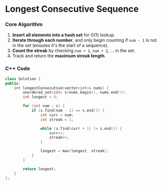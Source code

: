 # Longest Consecutive Sequence

### Core Algorithm

1. **Insert all elements into a hash set** for O(1) lookup.
2. **Iterate through each number**, and only begin counting if `num - 1` is not in the set (ensures it's the start of a sequence).
3. **Count the streak** by checking `num + 1`, `num + 2`, ... in the set.
4. Track and return the **maximum streak length**.

### C++ Code

```cpp
class Solution {
public:
    int longestConsecutive(vector<int>& nums) {
        unordered_set<int> s(nums.begin(), nums.end());
        int longest = 0;

        for (int num : s) {
            if (s.find(num - 1) == s.end()) {
                int curr = num;
                int streak = 1;

                while (s.find(curr + 1) != s.end()) {
                    curr++;
                    streak++;
                }

                longest = max(longest, streak);
            }
        }

        return longest;
    }
};
